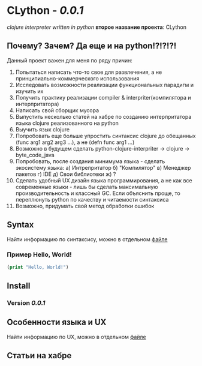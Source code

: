 # CLython - *0.0.1*
 *clojure interpreter written in python*
 **второе название проекта**: CLython
 
## Почему? Зачем? Да еще и на python!?!?!?!
Данный проект важен для меня по ряду причин:
1. Попытаться написать что-то свое для развлечения, а не принципиально-коммерческого использования
2. Исследовать возможности реализации функциональных парадигм и изучить их
3. Получить практику реализации compiler & interpriter(компилятора и интерпритатора)
4. Написать свой сборщик мусора
5. Выпустить несколько статей на хабре по созданию интерпритатора языка clojure реализованного на python
6. Выучить язык clojure
7. Попробовать еще больше упростить синтаксис clojure до обещанных (func arg1 arg2 arg3 ...), а не (defn func arg1 ...)
8. Возможно в будущем сделать python-clojure-interpriter -> clojure -> byte_code_java
9. Попробовать, после создания минимума языка - сделать экосистему языка:
	а) Интрепритатор
	б) "Компилятор"
	в) Менеджер пакетов
	г) IDE
	д) Свои библиотеки
	ж) ?
10. Сделать удобный UX дизайн языка программирования, а не как все современные языки - лишь бы сделать максимальную производительность и  классный GC. Если объяснить проще, то переплюнуть python по качеству и читаемости синтаксиса
11. Возможно, придумать свой метод обработки ошибок
	


## Syntax
Найти информацию по синтаксису, можно в отдельном [файле](https://github.com/ATWp/python-clojure-interpriter/blob/main/__docs__/Syntax.md)

### Пример Hello, World!
```clojure
(print "Hello, World!")
```


## Install
### Version *0.0.1*


## Особенности языка и UX
Найти информацию по UX, можно в отдельном [файле](https://github.com/ATWp/python-clojure-interpriter/blob/main/__docs__/Language_Features_and_UX.md)

## Статьи на хабре

